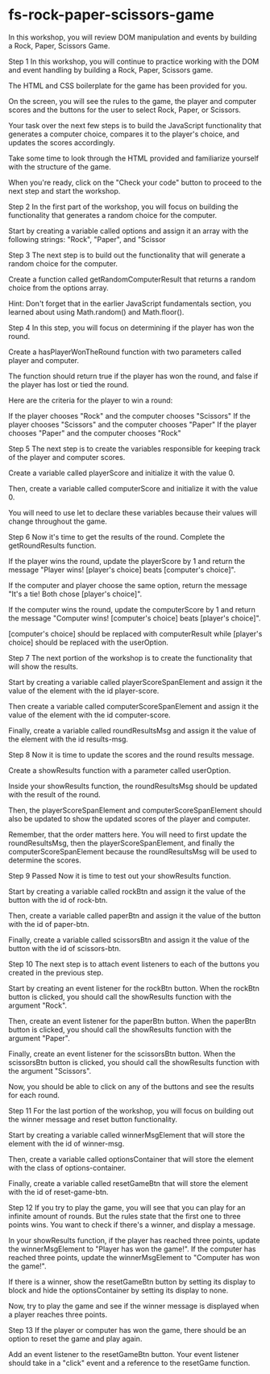 # fs-rock-paper-scissors-game

In this workshop, you will review DOM manipulation and events by building a Rock, Paper, Scissors Game.

Step 1
In this workshop, you will continue to practice working with the DOM and event handling by building a Rock, Paper, Scissors game.

The HTML and CSS boilerplate for the game has been provided for you.

On the screen, you will see the rules to the game, the player and computer scores and the buttons for the user to select Rock, Paper, or Scissors.

Your task over the next few steps is to build the JavaScript functionality that generates a computer choice, compares it to the player's choice, and updates the scores accordingly.

Take some time to look through the HTML provided and familiarize yourself with the structure of the game.

When you're ready, click on the "Check your code" button to proceed to the next step and start the workshop.

Step 2
In the first part of the workshop, you will focus on building the functionality that generates a random choice for the computer.

Start by creating a variable called options and assign it an array with the following strings: "Rock", "Paper", and "Scissor

Step 3
The next step is to build out the functionality that will generate a random choice for the computer.

Create a function called getRandomComputerResult that returns a random choice from the options array.

Hint: Don't forget that in the earlier JavaScript fundamentals section, you learned about using Math.random() and Math.floor().

Step 4
In this step, you will focus on determining if the player has won the round.

Create a hasPlayerWonTheRound function with two parameters called player and computer.

The function should return true if the player has won the round, and false if the player has lost or tied the round.

Here are the criteria for the player to win a round:

If the player chooses "Rock" and the computer chooses "Scissors"
If the player chooses "Scissors" and the computer chooses "Paper"
If the player chooses "Paper" and the computer chooses "Rock"

Step 5
The next step is to create the variables responsible for keeping track of the player and computer scores.

Create a variable called playerScore and initialize it with the value 0.

Then, create a variable called computerScore and initialize it with the value 0.

You will need to use let to declare these variables because their values will change throughout the game.

Step 6
Now it's time to get the results of the round. Complete the getRoundResults function.

If the player wins the round, update the playerScore by 1 and return the message "Player wins! [player's choice] beats [computer's choice]".

If the computer and player choose the same option, return the message "It's a tie! Both chose [player's choice]".

If the computer wins the round, update the computerScore by 1 and return the message "Computer wins! [computer's choice] beats [player's choice]".

[computer's choice] should be replaced with computerResult while [player's choice] should be replaced with the userOption.

Step 7
The next portion of the workshop is to create the functionality that will show the results.

Start by creating a variable called playerScoreSpanElement and assign it the value of the element with the id player-score.

Then create a variable called computerScoreSpanElement and assign it the value of the element with the id computer-score.

Finally, create a variable called roundResultsMsg and assign it the value of the element with the id results-msg.

Step 8
Now it is time to update the scores and the round results message.

Create a showResults function with a parameter called userOption.

Inside your showResults function, the roundResultsMsg should be updated with the result of the round.

Then, the playerScoreSpanElement and computerScoreSpanElement should also be updated to show the updated scores of the player and computer.

Remember, that the order matters here. You will need to first update the roundResultsMsg, then the playerScoreSpanElement, and finally the computerScoreSpanElement because the roundResultsMsg will be used to determine the scores.

Step 9 Passed
Now it is time to test out your showResults function.

Start by creating a variable called rockBtn and assign it the value of the button with the id of rock-btn.

Then, create a variable called paperBtn and assign it the value of the button with the id of paper-btn.

Finally, create a variable called scissorsBtn and assign it the value of the button with the id of scissors-btn.

Step 10
The next step is to attach event listeners to each of the buttons you created in the previous step.

Start by creating an event listener for the rockBtn button. When the rockBtn button is clicked, you should call the showResults function with the argument "Rock".

Then, create an event listener for the paperBtn button. When the paperBtn button is clicked, you should call the showResults function with the argument "Paper".

Finally, create an event listener for the scissorsBtn button. When the scissorsBtn button is clicked, you should call the showResults function with the argument "Scissors".

Now, you should be able to click on any of the buttons and see the results for each round.

Step 11
For the last portion of the workshop, you will focus on building out the winner message and reset button functionality.

Start by creating a variable called winnerMsgElement that will store the element with the id of winner-msg.

Then, create a variable called optionsContainer that will store the element with the class of options-container.

Finally, create a variable called resetGameBtn that will store the element with the id of reset-game-btn.

Step 12
If you try to play the game, you will see that you can play for an infinite amount of rounds. But the rules state that the first one to three points wins. You want to check if there's a winner, and display a message.

In your showResults function, if the player has reached three points, update the winnerMsgElement to "Player has won the game!". If the computer has reached three points, update the winnerMsgElement to "Computer has won the game!".

If there is a winner, show the resetGameBtn button by setting its display to block and hide the optionsContainer by setting its display to none.

Now, try to play the game and see if the winner message is displayed when a player reaches three points.

Step 13
If the player or computer has won the game, there should be an option to reset the game and play again.

Add an event listener to the resetGameBtn button. Your event listener should take in a "click" event and a reference to the resetGame function.